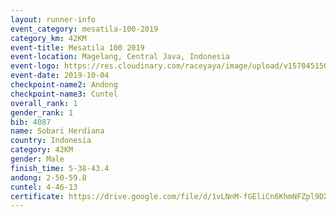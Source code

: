 ```yaml
---
layout: runner-info 
event_category: mesatila-100-2019 
category_km: 42KM 
event-title: Mesatila 100 2019 
event-location: Magelang, Central Java, Indonesia 
event-logo: https://res.cloudinary.com/raceyaya/image/upload/v1570451507/logo/mesastila100_jin7bl.jpg 
event-date: 2019-10-04 
checkpoint-name2: Andong 
checkpoint-name3: Cuntel 
overall_rank: 1
gender_rank: 1
bib: 4087
name: Sobari Herdiana
country: Indonesia
category: 42KM
gender: Male
finish_time: 5-38-43.4
andong: 2-50-59.8
cuntel: 4-46-13
certificate: https://drive.google.com/file/d/1vLNnM-fGEliCn6KhmNFZpl9DXO6qxJ5B/view?usp=sharing
---
```

